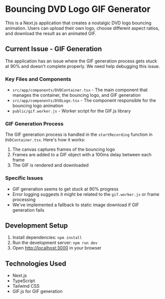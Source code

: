 # Bouncing DVD Logo GIF Generator

This is a Next.js application that creates a nostalgic DVD logo bouncing animation. Users can upload their own logo, choose different aspect ratios, and download the result as an animated GIF.

## Current Issue - GIF Generation

The application has an issue where the GIF generation process gets stuck at 90% and doesn't complete properly. We need help debugging this issue.

### Key Files and Components

- `src/app/components/DVDContainer.tsx` - The main component that manages the container, the bouncing logo, and GIF generation
- `src/app/components/DVDLogo.tsx` - The component responsible for the bouncing logo animation
- `public/gif.worker.js` - Worker script for the GIF.js library

### GIF Generation Process

The GIF generation process is handled in the `startRecording` function in `DVDContainer.tsx`. Here's how it works:

1. The canvas captures frames of the bouncing logo
2. Frames are added to a GIF object with a 100ms delay between each frame
3. The GIF is rendered and downloaded

### Specific Issues

- GIF generation seems to get stuck at 90% progress
- Error logging suggests it might be related to the `gif.worker.js` or frame processing
- We've implemented a fallback to static image download if GIF generation fails

## Development Setup

1. Install dependencies: `npm install`
2. Run the development server: `npm run dev`
3. Open [http://localhost:3000](http://localhost:3000) in your browser

## Technologies Used

- Next.js
- TypeScript
- Tailwind CSS
- GIF.js for GIF generation 